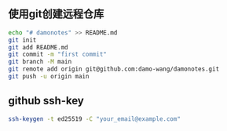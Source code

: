 ## 使用git创建远程仓库

```bash
echo "# damonotes" >> README.md
git init
git add README.md
git commit -m "first commit"
git branch -M main
git remote add origin git@github.com:damo-wang/damonotes.git
git push -u origin main

```

## github ssh-key

```bash
ssh-keygen -t ed25519 -C "your_email@example.com"
```
